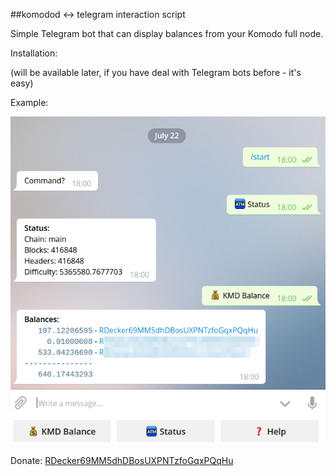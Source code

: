 ##komodod <-> telegram interaction script

Simple Telegram bot that can display balances from your Komodo full node.

Installation:

(will be available later, if you have deal with Telegram bots before - it's easy)

Example:

![](./example.png) 

Donate: [RDecker69MM5dhDBosUXPNTzfoGqxPQqHu](http://kmd.explorer.supernet.org/address/RDecker69MM5dhDBosUXPNTzfoGqxPQqHu) 